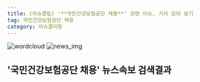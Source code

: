 ```yaml
---
title: (이슈클립) '**국민건강보험공단 채용**' 관련 이슈, 기사 모아 보기
tag: 국민건강보험공단 채용
category: 이슈클리핑
---
```

![wordcloud](https://s3.ap-northeast-2.amazonaws.com/lyrics101-wordcloud/2018-09-28-1538097677.png)
![news_img](https://user-images.githubusercontent.com/42597476/44507050-1206f400-a6e4-11e8-8d98-7ffbfebb353f.png)
## **'**국민건강보험공단 채용**'** 뉴스속보 검색결과

